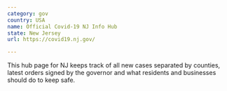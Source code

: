 ```yaml
---
category: gov
country: USA
name: Official Covid-19 NJ Info Hub
state: New Jersey
url: https://covid19.nj.gov/

---
```


This hub page for NJ keeps track of all new cases separated by counties, latest orders signed by the governor and what residents and businesses should do to keep safe.